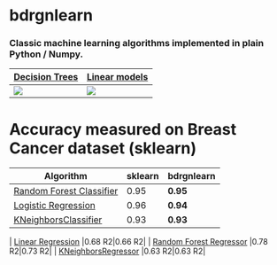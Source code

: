 # bdrgnlearn

### Classic machine learning algorithms implemented in plain Python / Numpy. 

| [Decision Trees](bdrgnlearn/tree.py) | [Linear models](bdrgnlearn/linear_model.py) | 
| ------------- | ------------- | 
| ![](demo_gifs/decision_tree_demo.gif) |  ![](demo_gifs/linreg_sgd_demo.gif) | 

# Accuracy measured on Breast Cancer dataset (sklearn)
| Algorithm | sklearn | __bdrgnlearn__ |
| ------------- | ------------- | ------------- |
| [Random Forest Classifier](bdrgnlearn/ensemble.py) |0.95 | __0.95__ |
| [Logistic Regression](bdrgnlearn/linear_model.py) |0.96 |__0.94__ |
| [KNeighborsClassifier](bdrgnlearn/neighbors.py) |0.93 |__0.93__ |



| [Linear Regression](bdrgnlearn/linear_model.py) |0.68 R2|0.66 R2|
| [Random Forest Regressor](bdrgnlearn/ensemble.py) |0.78 R2|0.73 R2|
| [KNeighborsRegressor](bdrgnlearn/ensemble.py) |0.63 R2|0.63 R2|
